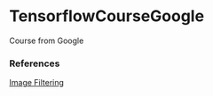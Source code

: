 # TensorflowCourseGoogle
Course from Google
### References
[Image Filtering](https://lodev.org/cgtutor/filtering.html)
